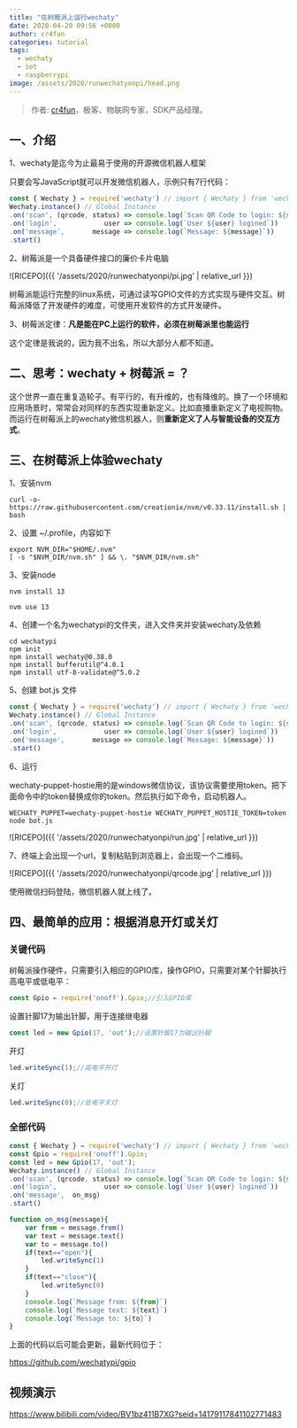 ```yaml
---
title: "在树莓派上运行wechaty"
date: 2020-04-20 09:56 +0800
author: cr4fun
categories: tutorial
tags:
  - wechaty
  - iot
  - raspberrypi
image: /assets/2020/runwechatyonpi/head.png
---
```


> 作者: [cr4fun](https://github.com/cr4fun)，极客、物联网专家，SDK产品经理。

<!-- more -->

## 一、介绍

1、wechaty是迄今为止最易于使用的开源微信机器人框架

只要会写JavaScript就可以开发微信机器人，示例只有7行代码：

```javascript
const { Wechaty } = require('wechaty') // import { Wechaty } from 'wechaty'
Wechaty.instance() // Global Instance
.on('scan', (qrcode, status) => console.log(`Scan QR Code to login: ${status}\nhttps://api.qrserver.com/v1/create-qr-code/?data=${encodeURIComponent(qrcode)}`))
.on('login',            user => console.log(`User ${user} logined`))
.on('message',       message => console.log(`Message: ${message}`))
.start()
```

2、树莓派是一个具备硬件接口的廉价卡片电脑

![RICEPO]({{ '/assets/2020/runwechatyonpi/pi.jpg' | relative_url }})

树莓派能运行完整的linux系统，可通过读写GPIO文件的方式实现与硬件交互。树莓派降低了开发硬件的难度，可使用开发软件的方式开发硬件。

3、树莓派定律：**凡是能在PC上运行的软件，必须在树莓派里也能运行**

这个定律是我说的，因为我不出名，所以大部分人都不知道。

## 二、思考：wechaty + 树莓派 = ？

这个世界一直在重复造轮子。有平行的，有升维的，也有降维的。换了一个环境和应用场景时，常常会对同样的东西实现重新定义。比如直播重新定义了电视购物。而运行在树莓派上的wechaty微信机器人，则**重新定义了人与智能设备的交互方式**。

## 三、在树莓派上体验wechaty

1、安装nvm

```shell
curl -o- https://raw.githubusercontent.com/creationix/nvm/v0.33.11/install.sh | bash
```

2、设置 ~/.profile，内容如下

```shell
export NVM_DIR="$HOME/.nvm"
[ -s "$NVM_DIR/nvm.sh" ] && \. "$NVM_DIR/nvm.sh"
```

3、安装node

```shell
nvm install 13
```

```shell
nvm use 13
```

4、创建一个名为wechatypi的文件夹，进入文件夹并安装wechaty及依赖

```shell
cd wechatypi
npm init
npm install wechaty@0.38.0
npm install bufferutil@^4.0.1
npm install utf-8-validate@^5.0.2
```

5、创建 bot.js 文件

```javascript
const { Wechaty } = require('wechaty') // import { Wechaty } from 'wechaty'
Wechaty.instance() // Global Instance
.on('scan', (qrcode, status) => console.log(`Scan QR Code to login: ${status}\nhttps://api.qrserver.com/v1/create-qr-code/?data=${encodeURIComponent(qrcode)}`))
.on('login',            user => console.log(`User ${user} logined`))
.on('message',       message => console.log(`Message: ${message}`))
.start()
```

6、运行

wechaty-puppet-hostie用的是windows微信协议，该协议需要使用token。把下面命令中的token替换成你的token。然后执行如下命令，启动机器人。

```shell
WECHATY_PUPPET=wechaty-puppet-hostie WECHATY_PUPPET_HOSTIE_TOKEN=token node bot.js
```

![RICEPO]({{ '/assets/2020/runwechatyonpi/run.jpg' | relative_url }})

7、终端上会出现一个url，复制粘贴到浏览器上，会出现一个二维码。

![RICEPO]({{ '/assets/2020/runwechatyonpi/qrcode.jpg' | relative_url }})

使用微信扫码登陆，微信机器人就上线了。

## 四、最简单的应用：根据消息开灯或关灯

### 关键代码

树莓派操作硬件，只需要引入相应的GPIO库，操作GPIO，只需要对某个针脚执行高电平或低电平：

```javascript
const Gpio = require('onoff').Gpio;//引入GPIO库
```

设置针脚17为输出针脚，用于连接继电器

```javascript
const led = new Gpio(17, 'out');//设置针脚17为输出针脚
```

开灯

```javascript
led.writeSync(1);//高电平开灯
```

关灯

```javascript
led.writeSync(0);//低电平关灯
```

### 全部代码

```javascript
const { Wechaty } = require('wechaty') // import { Wechaty } from 'wechaty'
const Gpio = require('onoff').Gpio;
const led = new Gpio(17, 'out');
Wechaty.instance() // Global Instance
.on('scan', (qrcode, status) => console.log(`Scan QR Code to login: ${status}\nhttps://api.qrserver.com/v1/create-qr-code/?data=${encodeURIComponent(qrcode)}`))
.on('login',            user => console.log(`User ${user} logined`))
.on('message',  on_msg)
.start()

function on_msg(message){
    var from = message.from()
    var text = message.text()
    var to = message.to()
    if(text=="open"){
        led.writeSync(1)
    }
    if(text=="close"){
        led.writeSync(0)
    }
    console.log(`Message from: ${from}`)
    console.log(`Message text: ${text}`)
    console.log(`Message to: ${to}`)
}
```

上面的代码以后可能会更新，最新代码位于：

<https://github.com/wechatypi/gpio>

## 视频演示

<https://www.bilibili.com/video/BV1bz411B7XG?seid=14179117841102771483>
